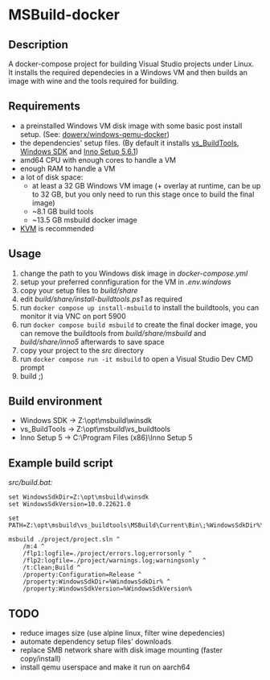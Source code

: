 # MSBuild-docker

## Description
A docker-compose project for building Visual Studio projects under Linux. \
It installs the required dependecies in a Windows VM and then builds an image with wine and the tools required for building.

## Requirements
- a preinstalled Windows VM disk image with some basic post install setup. (See: [dowerx/windows-qemu-docker](https://github.com/dowerx/windows-qemu-docker))
- the dependencies' setup files. (By default it installs [vs_BuildTools](https://aka.ms/vs/17/release/vs_BuildTools.exe), [Windows SDK](https://go.microsoft.com/fwlink/?linkid=2164145) and [Inno Setup 5.6.1](https://files.jrsoftware.org/is/5/innosetup-5.6.1.exe))
- amd64 CPU with enough cores to handle a VM
- enough RAM to handle a VM
- a lot of disk space:
    - at least a 32 GB Windows VM image (+ overlay at runtime, can be up to 32 GB, but you only need to run this stage once to build the final image)
    - ~8.1 GB build tools
    - ~13.5 GB msbuild docker image
- [KVM](https://www.linux-kvm.org/page/Main_Page) is recommended

## Usage
1. change the path to you Windows disk image in *docker-compose.yml*
2. setup your preferred connfiguration for the VM in *.env.windows*
3. copy your setup files to *build/share*
4. edit *build/share/install-buildtools.ps1* as required
5. run ```docker compose up install-msbuild``` to install the buildtools, you can monitor it via VNC on port 5900
6. run ```docker compose build msbuild``` to create the final docker image, you can remove the buildtools from *build/share/msbuild* and *build/share/inno5* afterwards to save space
7. copy your project to the *src* directory
8. run ```docker compose run -it msbuild``` to open a Visual Studio Dev CMD prompt
9. build ;)

## Build environment
- Windows SDK -> Z:\opt\msbuild\winsdk
- vs_BuildTools -> Z:\opt\msbuild\vs_buildtools
- Inno Setup 5 -> C:\Program Files (x86)\Inno Setup 5

## Example build script
*src/build.bat:*
```
set WindowsSdkDir=Z:\opt\msbuild\winsdk
set WindowsSdkVersion=10.0.22621.0

set PATH=Z:\opt\msbuild\vs_buildtools\MSBuild\Current\Bin\;%WindowsSdkDir%\bin\%WindowsSdkVersion%\x64\

msbuild ./project/project.sln ^
    /m:4 ^
    /flp1:logfile=./project/errors.log;errorsonly ^
    /flp2:logfile=./project/warnings.log;warningsonly ^
    /t:Clean;Build ^
    /property:Configuration=Release ^
    /property:WindowsSdkDir=%WindowsSdkDir% ^
    /property:WindowsSdkVersion=%WindowsSdkVersion%
```

## TODO
- reduce images size (use alpine linux, filter wine depedencies)
- automate dependency setup files' downloads
- replace SMB network share with disk image mounting (faster copy/install)
- install qemu userspace and make it run on aarch64